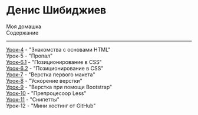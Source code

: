 # Денис Шибиджиев
Моя домашка  
Содержание
***
[Урок-4](https://renko-hens.github.io/4lessons/src/ "Книга Lorema содержит очень много рыбы") - "Знакомства с основами HTML"  
Урок-5 - "Пропал"  
[Урок-6.1](https://renko-hens.github.io/6lessons/1dz/src/ "") - "Позиционирование в CSS"  
[Урок-6.2](https://renko-hens.github.io/6lessons/2dz/ "") - "Позиционирование в CSS"  
[Урок-7](https://renko-hens.github.io/7lessons/src/ "Было сложно") - "Верстка первого макета"  
[Урок-8](https://renko-hens.github.io/8lessons/Project/src/  "Было сложно") - "Ускорение верстки"  
[Урок-9](https://renko-hens.github.io/9lessons/src/ "Удобно") - "Верстка при помощи Bootstrap"  
[Урок-10](https://renko-hens.github.io/10lessons/src/less/  "Адски сложно для понимания,но в будущем пригодится") - "Препроцесоор Less"  
[Урок-11](https://renko-hens.github.io/11lessons/ "Скриншоты") - "Снипетты"  
Урок-12 - "Мини хостинг от GitHub"  

[logo]:https://yandex.ru/images/search?text=vk%20logo%20png&img_url=https%3A%2F%2Fd3pl14o4ufnhvd.cloudfront.net%2Fv2%2Fuploads%2F6bba7efd-b36a-4a52-959c-edb0f8ba98d4%2F0575653febfd3aaeaad1cd935b8ab676fd97d0ea_original.png&pos=1&rpt=simage
[VK]:https://vk.com/renko_hens
